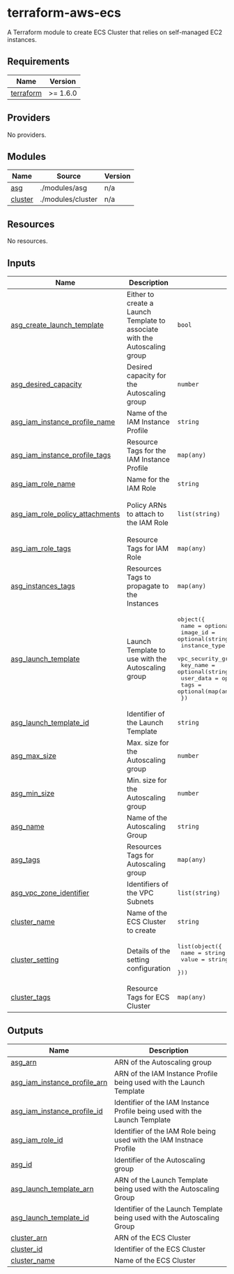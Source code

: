 <!-- BEGIN_TF_DOCS -->
# terraform-aws-ecs

A Terraform module to create ECS Cluster that relies on self-managed EC2 instances.

## Requirements

| Name | Version |
|------|---------|
| <a name="requirement_terraform"></a> [terraform](#requirement\_terraform) | >= 1.6.0 |

## Providers

No providers.

## Modules

| Name | Source | Version |
|------|--------|---------|
| <a name="module_asg"></a> [asg](#module\_asg) | ./modules/asg | n/a |
| <a name="module_cluster"></a> [cluster](#module\_cluster) | ./modules/cluster | n/a |

## Resources

No resources.

## Inputs

| Name | Description | Type | Default | Required |
|------|-------------|------|---------|:--------:|
| <a name="input_asg_create_launch_template"></a> [asg\_create\_launch\_template](#input\_asg\_create\_launch\_template) | Either to create a Launch Template to associate with the Autoscaling group | `bool` | `true` | no |
| <a name="input_asg_desired_capacity"></a> [asg\_desired\_capacity](#input\_asg\_desired\_capacity) | Desired capacity for the Autoscaling group | `number` | n/a | yes |
| <a name="input_asg_iam_instance_profile_name"></a> [asg\_iam\_instance\_profile\_name](#input\_asg\_iam\_instance\_profile\_name) | Name of the IAM Instance Profile | `string` | `null` | no |
| <a name="input_asg_iam_instance_profile_tags"></a> [asg\_iam\_instance\_profile\_tags](#input\_asg\_iam\_instance\_profile\_tags) | Resource Tags for the IAM Instance Profile | `map(any)` | `{}` | no |
| <a name="input_asg_iam_role_name"></a> [asg\_iam\_role\_name](#input\_asg\_iam\_role\_name) | Name for the IAM Role | `string` | `null` | no |
| <a name="input_asg_iam_role_policy_attachments"></a> [asg\_iam\_role\_policy\_attachments](#input\_asg\_iam\_role\_policy\_attachments) | Policy ARNs to attach to the IAM Role | `list(string)` | <pre>[<br>  "arn:aws:iam::aws:policy/service-role/AmazonEC2ContainerServiceforEC2Role"<br>]</pre> | no |
| <a name="input_asg_iam_role_tags"></a> [asg\_iam\_role\_tags](#input\_asg\_iam\_role\_tags) | Resource Tags for IAM Role | `map(any)` | `{}` | no |
| <a name="input_asg_instances_tags"></a> [asg\_instances\_tags](#input\_asg\_instances\_tags) | Resources Tags to propagate to the Instances | `map(any)` | `{}` | no |
| <a name="input_asg_launch_template"></a> [asg\_launch\_template](#input\_asg\_launch\_template) | Launch Template to use with the Autoscaling group | <pre>object({<br>    name                   = optional(string, null)<br>    image_id               = optional(string, null)<br>    instance_type          = optional(string, null)<br>    vpc_security_group_ids = optional(list(string), [])<br>    key_name               = optional(string, null)<br>    user_data              = optional(string, null)<br>    tags                   = optional(map(any), {})<br>  })</pre> | `{}` | no |
| <a name="input_asg_launch_template_id"></a> [asg\_launch\_template\_id](#input\_asg\_launch\_template\_id) | Identifier of the Launch Template | `string` | `null` | no |
| <a name="input_asg_max_size"></a> [asg\_max\_size](#input\_asg\_max\_size) | Max. size for the Autoscaling group | `number` | n/a | yes |
| <a name="input_asg_min_size"></a> [asg\_min\_size](#input\_asg\_min\_size) | Min. size for the Autoscaling group | `number` | n/a | yes |
| <a name="input_asg_name"></a> [asg\_name](#input\_asg\_name) | Name of the Autoscaling Group | `string` | n/a | yes |
| <a name="input_asg_tags"></a> [asg\_tags](#input\_asg\_tags) | Resources Tags for Autoscaling group | `map(any)` | `{}` | no |
| <a name="input_asg_vpc_zone_identifier"></a> [asg\_vpc\_zone\_identifier](#input\_asg\_vpc\_zone\_identifier) | Identifiers of the VPC Subnets | `list(string)` | n/a | yes |
| <a name="input_cluster_name"></a> [cluster\_name](#input\_cluster\_name) | Name of the ECS Cluster to create | `string` | n/a | yes |
| <a name="input_cluster_setting"></a> [cluster\_setting](#input\_cluster\_setting) | Details of the setting configuration | <pre>list(object({<br>    name  = string<br>    value = string<br>  }))</pre> | `[]` | no |
| <a name="input_cluster_tags"></a> [cluster\_tags](#input\_cluster\_tags) | Resource Tags for ECS Cluster | `map(any)` | `{}` | no |

## Outputs

| Name | Description |
|------|-------------|
| <a name="output_asg_arn"></a> [asg\_arn](#output\_asg\_arn) | ARN of the Autoscaling group |
| <a name="output_asg_iam_instance_profile_arn"></a> [asg\_iam\_instance\_profile\_arn](#output\_asg\_iam\_instance\_profile\_arn) | ARN of the IAM Instance Profile being used with the Launch Template |
| <a name="output_asg_iam_instance_profile_id"></a> [asg\_iam\_instance\_profile\_id](#output\_asg\_iam\_instance\_profile\_id) | Identifier of the IAM Instance Profile being used with the Launch Template |
| <a name="output_asg_iam_role_id"></a> [asg\_iam\_role\_id](#output\_asg\_iam\_role\_id) | Identifier of the IAM Role being used with the IAM Instnace Profile |
| <a name="output_asg_id"></a> [asg\_id](#output\_asg\_id) | Identifier of the Autoscaling group |
| <a name="output_asg_launch_template_arn"></a> [asg\_launch\_template\_arn](#output\_asg\_launch\_template\_arn) | ARN of the Launch Template being used with the Autoscaling Group |
| <a name="output_asg_launch_template_id"></a> [asg\_launch\_template\_id](#output\_asg\_launch\_template\_id) | Identifier of the Launch Template being used with the Autoscaling Group |
| <a name="output_cluster_arn"></a> [cluster\_arn](#output\_cluster\_arn) | ARN of the ECS Cluster |
| <a name="output_cluster_id"></a> [cluster\_id](#output\_cluster\_id) | Identifier of the ECS Cluster |
| <a name="output_cluster_name"></a> [cluster\_name](#output\_cluster\_name) | Name of the ECS Cluster |
<!-- END_TF_DOCS -->
